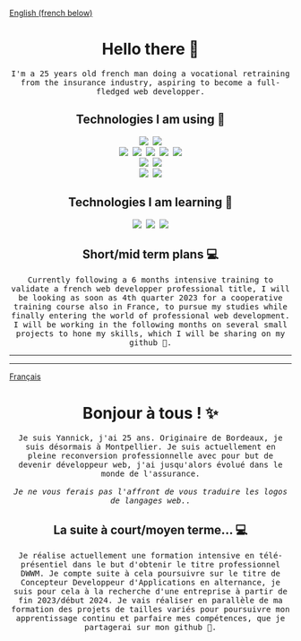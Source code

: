 <ins>English (french below)</ins>
<h1 align="center" font-weight="bold"> Hello there 👋 </h1>

<p align="center"><samp>I'm a 25 years old french man doing a vocational retraining from the insurance industry, aspiring to become a full-fledged web developper.</samp></p>

<h2 align="center">Technologies I am using 🔭</h2>
<p align="center">
  <img src="https://img.shields.io/badge/HTML5-E34F26?style=for-the-badge&logo=html5&logoColor=white" />&nbsp;
  <img src="https://img.shields.io/badge/CSS3-1572B6?style=for-the-badge&logo=css3&logoColor=white" /><br/>
  <img src="https://img.shields.io/badge/JavaScript-323330?style=for-the-badge&logo=javascript&logoColor=F7DF1E" />&nbsp;
  <img src="https://img.shields.io/badge/React-20232A?style=for-the-badge&logo=react&logoColor=61DAFB" />&nbsp;
  <img src="https://img.shields.io/badge/Redux-593D88?style=for-the-badge&logo=redux&logoColor=white" />&nbsp;
  <img src="https://img.shields.io/badge/Node.js-339933?style=for-the-badge&logo=nodedotjs&logoColor=white" />&nbsp;
  <img src="https://img.shields.io/badge/Express.js-000000?style=for-the-badge&logo=express&logoColor=white" /><br/>
  <img src="https://img.shields.io/badge/PHP-777BB4?style=for-the-badge&logo=php&logoColor=white" />&nbsp;
  <img src="https://img.shields.io/badge/MySQL-005C84?style=for-the-badge&logo=mysql&logoColor=white" /><br/>
  <img src="https://img.shields.io/badge/GIT-E44C30?style=for-the-badge&logo=git&logoColor=white" />&nbsp;
  <img src="https://img.shields.io/badge/GitHub-100000?style=for-the-badge&logo=github&logoColor=white"/>
</p>

<h2 align="center">Technologies I am learning 🌱</h2>
<p align="center">
  <img src="https://img.shields.io/badge/TypeScript-007ACC?style=for-the-badge&logo=typescript&logoColor=white" />&nbsp;
  <img src="https://img.shields.io/badge/Symfony-000000?style=for-the-badge&logo=Symfony&logoColor=white" />&nbsp;
  <img src="https://img.shields.io/badge/MongoDB-4EA94B?style=for-the-badge&logo=mongodb&logoColor=white" />
</p>

<h2 align="center">Short/mid term plans 💻</h2>
<p align="center">
  <samp>Currently following a 6 months intensive training to validate a french web developper professional title, I will be looking as soon as 4th quarter 2023 for a cooperative training course also in France, to pursue my studies while finally entering the world of professional web development. 
  I will be working in the following months on several small projects to hone my skills, which I will be sharing on my github 🚀.</samp>
</p>

***
***

<ins>Français</ins>
<h1 align="center" font-weight="bold"> Bonjour à tous ! ✨ </h1>

<p align="center"><samp>Je suis Yannick, j'ai 25 ans. Originaire de Bordeaux, je suis désormais à Montpellier. Je suis actuellement en pleine reconversion professionnelle avec pour but de devenir développeur web, j'ai jusqu'alors évolué dans le monde de l'assurance. <br/><br/> <em>Je ne vous ferais pas l'affront de vous traduire les logos de langages web..</em></samp></p>
<h2 align="center"> La suite à court/moyen terme... 💻</h2>
<p align="center">
  <samp>Je réalise actuellement une formation intensive en télé-présentiel dans le but d'obtenir le titre professionnel DWWM. Je compte suite à cela poursuivre sur le titre de Concepteur Developpeur d'Applications en alternance, je suis pour cela à la recherche d'une entreprise à partir de fin 2023/début 2024. Je vais réaliser en parallèle de ma formation des projets de tailles variés pour poursuivre mon apprentissage continu et parfaire mes compétences, que je partagerai sur mon github 🎯.</samp>
</p>


<!--
**YannickSendrey/YannickSendrey** is a ✨ _special_ ✨ repository because its `README.md` (this file) appears on your GitHub profile.

Here are some ideas to get you started:

- 🔭 I’m currently working on ...
- 🌱 I’m currently learning ...
- 👯 I’m looking to collaborate on ...
- 🤔 I’m looking for help with ...
- 💬 Ask me about ...
- 📫 How to reach me: ...
- 😄 Pronouns: ...
- ⚡ Fun fact: ...
-->
